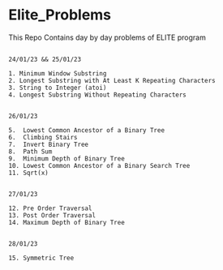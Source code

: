 # Elite_Problems
This Repo Contains day by day problems of ELITE program




```shell

24/01/23 && 25/01/23

1. Minimum Window Substring
2. Longest Substring with At Least K Repeating Characters
3. String to Integer (atoi)
4. Longest Substring Without Repeating Characters
```

```shell

26/01/23

5.  Lowest Common Ancestor of a Binary Tree
6.  Climbing Stairs
7.  Invert Binary Tree
8.  Path Sum
9.  Minimum Depth of Binary Tree
10. Lowest Common Ancestor of a Binary Search Tree
11. Sqrt(x)
```

```shell

27/01/23

12. Pre Order Traversal
13. Post Order Traversal
14. Maximum Depth of Binary Tree

```


```shell

28/01/23

15. Symmetric Tree

```
